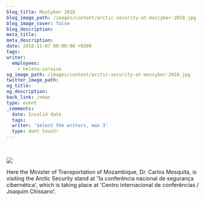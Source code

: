 ```yaml
---
blog_title: MozCyber 2018
blog_image_path: /images/content/arctic-security-at-mozcyber-2018.jpg
blog_image_cover: false
blog_description:
meta_title:
meta_description:
date: 2018-11-07 00:00:00 +0200
tags:
writer:
  employees:
    - helena-saraiva
og_image_path: /images/content/arctic-security-at-mozcyber-2018.jpg
twitter_image_path:
og_title:
og_description:
back_link: /news
type: event
_comments:
  date: Invalid date
  tags:
  writer: 'Select the writers, max 3'
  type: dont touch!
---
```


&nbsp;

![](/images/content/arctic-security-at-mozcyber-2018.jpg)

Here the Minister of Transportation of Mozambique, Dr. Carlos Mesquita, is visiting the Arctic Security stand at '1a confer&ecirc;ncia nacional de seguran&ccedil;a cibern&eacute;tica', which is taking place at 'Centro internacional de confer&ecirc;ncias / Joaquim Chissano'.
